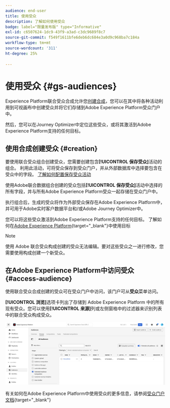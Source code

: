 ```yaml
---
audience: end-user
title: 使用受众
description: 了解如何使用受众
badge: label="限量发布版" type="Informative"
exl-id: c6507624-1dc9-43f9-a3ad-c3dc9689f8c7
source-git-commit: f549f1611bfe6deb6dc684e3a0d9c968ba7c184a
workflow-type: tm+mt
source-wordcount: '311'
ht-degree: 25%

---
```


# 使用受众 {#gs-audiences}

Experience Platform联合受众合成允许您[创建合成](../compositions/gs-compositions.md)，您可以在其中将各种活动利用到可视画布中创建受众并将它们存储到Adobe Experience Platform受众门户中。

然后，您可以在Journey Optimizer中定位这些受众，或将其激活到Adobe Experience Platform支持的任何目标。

## 使用合成创建受众 {#creation}

要使用联合受众组合创建受众，您需要创建包含&#x200B;**[!UICONTROL 保存受众]**&#x200B;活动的组合。 利用此活动，可将受众保存到受众门户，并从外部数据库中选择要包含在受众中的字段。 [了解如何配置保存受众活动](../compositions/activities/save-audience.md)

使用Adobe联合数据组合创建的受众包括&#x200B;**[!UICONTROL 保存受众]**&#x200B;活动中选择的所有字段，并与所有Adobe Experience Platform受众一起存储在受众门户中。

执行组合后，生成的受众将作为外部受众保存在Adobe Experience Platform中，并可用于Adobe实时客户数据平台和/或Adobe Journey Optimizer中。

您可以将这些受众激活到Adobe Experience Platform支持的任何目标。 了解如何在[Adobe Experience Platform](https://experienceleague.adobe.com/en/docs/experience-platform/destinations/home){target="_blank"}中使用目标

>[!NOTE]
>
>使用 Adobe 联合受众构成创建的受众无法编辑。要对这些受众之一进行修改，您需要使用构成创建一个新受众。

## 在Adobe Experience Platform中访问受众 {#access-audience}

使用联合受众合成创建的受众可在受众门户中访问，该门户可从&#x200B;**受众**&#x200B;菜单访问。

**[!UICONTROL 浏览]**&#x200B;选项卡列出了存储到 Adobe Experience Platform 中的所有现有受众。您可以使用&#x200B;**[!UICONTROL 来源]**&#x200B;列或左侧窗格中的过滤器来识别列表中的联合受众构成受众。

![](assets/audiences-list.png)

有关如何在Adobe Experience Platform中使用受众的更多信息，请参阅[受众门户文档](https://experienceleague.adobe.com/zh-hans/docs/experience-platform/segmentation/ui/audience-portal){target="_blank"}

<!-- add link to this donc once published: https://jira.corp.adobe.com/browse/PLAT-198674-->